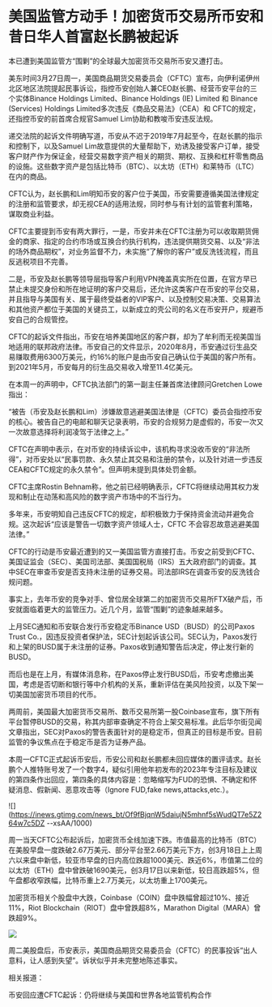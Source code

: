 # 美国监管方动手！加密货币交易所币安和昔日华人首富赵长鹏被起诉

本已遭到美国监管方“围剿”的全球最大加密货币交易所币安又遭打击。

美东时间3月27日周一，美国商品期货交易委员会（CFTC）宣布，向伊利诺伊州北区地区法院提起民事诉讼，指控币安创始人兼CEO赵长鹏、经营币安平台的三个实体Binance
Holdings Limited、Binance Holdings (IE) Limited 和 Binance (Services) Holdings
Limited多次违反《商品交易法》（CEA）和 CFTC的规定，还指控币安的前首席合规官Samuel Lim协助和教唆币安违反法规。

递交法院的起诉文件明确写道，币安从不迟于2019年7月起至今，在赵长鹏的指示和控制下，以及Samuel
Lim故意提供的大量帮助下，劝诱及接受客户订单，接受客户财产作为保证金，经营交易数字资产相关的期货、期权、互换和杠杆零售商品的设施。这些数字资产是包括比特币（BTC）、以太坊（ETH）和莱特币（LTC）在内的商品。

CFTC认为，赵长鹏和Lim明知币安的客户位于美国，币安需要遵循美国法律规定的注册和监管要求，却无视CEA的适用法规，同时参与有计划的监管套利策略，谋取商业利益。

CFTC主要提到币安有两大罪行，一是，币安并未在CFTC注册为可以收取期货佣金的商家、指定的合约市场或互换合约执行机构，违法提供期货交易、以及“非法的场外商品期权”，对业务监督不力，未实施“了解你的客户”或反洗钱流程，而且反逃税项目不完善。

二是，币安及赵长鹏等领导层指导客户利用VPN掩盖真实所在位置，在官方早已禁止未提交身份和所在地证明的客户交易后，还允许这类客户在币安的平台交易，并且指导与美国有关、属于最终受益者的VIP客户、以及控制交易决策、交易算法和其他资产都位于美国的关键员工，以新成立的壳公司的名义在币安开户，规避币安自己的合规管控。

CFTC的起诉文件指出，币安在培养美国地区的客户群，却为了牟利而无视美国当地适用的联邦政府法律。币安自己的文件显示，2020年8月，币安通过衍生品交易赚取费用6300万美元，约16%的账户是由币安自己确认位于美国的客户所有。到2021年5月，币安每月的衍生品交易收入增至11.4亿美元。

在本周一的声明中，CFTC执法部门的第一副主任兼首席法律顾问Gretchen Lowe指出：

“被告（币安及赵长鹏和Lim）涉嫌故意逃避美国法律是（CFTC）委员会指控币安的核心。被告自己的电邮和聊天记录表明，币安的合规努力是虚假的，币安一次又一次故意选择将利润凌驾于法律之上。”

CFTC在声明中表示，在对币安的持续诉讼中，该机构寻求没收币安的“非法所得”，对币安处以“民事罚款、永久禁止其交易和注册的禁令，以及针对进一步违反CEA和CFTC规定的永久禁令”。但声明未提到具体处罚金额。

CFTC主席Rostin Behnam称，他之前已经明确表示，CFTC将继续动用其权力发现和制止在动荡和高风险的数字资产市场中的不当行为。

多年来，币安明知自己违反CFTC的规定，却积极致力于保持资金流动并避免合规。这次起诉“应该是警告一切数字资产领域人士，CFTC 不会容忍故意逃避美国法律。”

CFTC的行动是币安最近遭到的又一美国监管方直接打击。币安之前受到CFTC、美国证监会（SEC）、美国司法部、美国国税局（IRS）五大政府部门的调查。其中SEC在审查币安是否支持未注册的证券交易。司法部IRS在调查币安的反洗钱合规问题。

事实上，去年币安的竞争对手、曾位居全球第二的加密货币交易所FTX破产后，币安就面临着更大的监管压力。近几个月，监管“围剿”的迹象越来越多。

上月SEC通知和币安联合发行币安稳定币Binance USD（BUSD）的公司Paxos Trust
Co.，因违反投资者保护法，SEC计划起诉该公司。SEC认为，Paxos发行和上架的BUSD属于未注册的证券。Paxos收到通知警告后决定，停止发行新的BUSD。

而后也是在上月，有媒体消息称，在Paxos停止发行BUSD后，币安考虑撤出美国，考虑是否切断和银行等中介机构的关系，重新评估在美风险投资，以及下架一切美国加密货币项目的代币。

两周前，美国最大加密货币交易所、数币交易所第一股Coinbase宣布，旗下所有平台暂停BUSD的交易，称其内部审查确定不符合上架交易标准。此后华尔街见闻文章指出，SEC对Paxos的警告表面针对的是稳定币，但真正的目标是币安。目前监管的争议焦点在于稳定币是否为证券产品。

本周一CFTC正式起诉币安后，币安公司和赵长鹏都未回应媒体的置评请求。赵长鹏个人推特账号发了一个数字4，疑似引用他年初发布的2023年专注目标及建议的第四条作出回应，第四条的具体内容是：忽略缩写为FUD的恐惧、不确定和怀疑消息、假新闻、恶意攻击等（Ignore
FUD,fake news,attacks,etc.）。

![](https://inews.gtimg.com/news_bt/Of9fBjqnW5daiujN5mhnf5sWudQT7e5Z264w7c5DZ
--xsAA/1000)

周一当天CFTC公布起诉后，加密货币全线加速下跌。市值最高的比特币（BTC）在美股早盘一度跌破2.67万美元、部分平台至2.66万美元下方，创3月18日上上周六以来盘中新低，较亚市早盘的日内高位跌超1000美元、跌近6%，市值第二位的以太坊（ETH）盘中曾跌破1690美元，创3月17日以来新低，较日高跌超5%，但午盘都收窄跌幅，比特币重上2.7万美元，以太坊重上1700美元。

加密货币相关个股盘中大跌，Coinbase（COIN）盘中跌幅曾超过10%、接近11%，Riot
Blockchain（RIOT）盘中曾跌超8%，Marathon Digital（MARA）曾跌超9%。

![](https://inews.gtimg.com/news_bt/ORaSuo8kW2oSzqxZEzJoE6VK5bS8ueRuK4WfiQXn_qh2EAA/1000)

周二美股盘后，币安表示，美国商品期货交易委员会（CFTC）的民事投诉“出人意料，让人感到失望”。诉状似乎并未完整地陈述事实。

相关报道：

币安回应遭CFTC起诉：仍将继续与美国和世界各地监管机构合作

